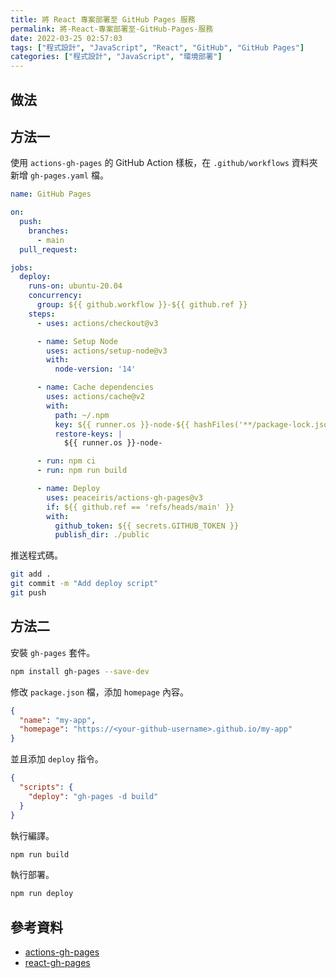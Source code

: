 ```yaml
---
title: 將 React 專案部署至 GitHub Pages 服務
permalink: 將-React-專案部署至-GitHub-Pages-服務
date: 2022-03-25 02:57:03
tags: ["程式設計", "JavaScript", "React", "GitHub", "GitHub Pages"]
categories: ["程式設計", "JavaScript", "環境部署"]
---
```


## 做法

## 方法一

使用 `actions-gh-pages` 的 GitHub Action 樣板，在 `.github/workflows` 資料夾新增 `gh-pages.yaml` 檔。

```YAML
name: GitHub Pages

on:
  push:
    branches:
      - main
  pull_request:

jobs:
  deploy:
    runs-on: ubuntu-20.04
    concurrency:
      group: ${{ github.workflow }}-${{ github.ref }}
    steps:
      - uses: actions/checkout@v3

      - name: Setup Node
        uses: actions/setup-node@v3
        with:
          node-version: '14'

      - name: Cache dependencies
        uses: actions/cache@v2
        with:
          path: ~/.npm
          key: ${{ runner.os }}-node-${{ hashFiles('**/package-lock.json') }}
          restore-keys: |
            ${{ runner.os }}-node-

      - run: npm ci
      - run: npm run build

      - name: Deploy
        uses: peaceiris/actions-gh-pages@v3
        if: ${{ github.ref == 'refs/heads/main' }}
        with:
          github_token: ${{ secrets.GITHUB_TOKEN }}
          publish_dir: ./public
```

推送程式碼。

```BASH
git add .
git commit -m "Add deploy script"
git push
```

## 方法二

安裝 `gh-pages` 套件。

```BASH
npm install gh-pages --save-dev
```

修改 `package.json` 檔，添加 `homepage` 內容。

```JSON
{
  "name": "my-app",
  "homepage": "https://<your-github-username>.github.io/my-app"
}
```

並且添加 `deploy` 指令。

```JSON
{
  "scripts": {
    "deploy": "gh-pages -d build"
  }
}
```

執行編譯。

```BASH
npm run build
```

執行部署。

```BASH
npm run deploy
```

## 參考資料

- [actions-gh-pages](https://github.com/peaceiris/actions-gh-pages)
- [react-gh-pages](https://github.com/gitname/react-gh-pages)
